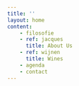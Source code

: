 ```yaml
---
title: ''
layout: home
content:
    - filosofie
    - ref: jacques
      title: About Us
    - ref: wijnen
      title: Wines
    - agenda
    - contact
---
```


